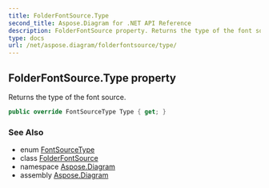 ```yaml
---
title: FolderFontSource.Type
second_title: Aspose.Diagram for .NET API Reference
description: FolderFontSource property. Returns the type of the font source
type: docs
url: /net/aspose.diagram/folderfontsource/type/
---
```

## FolderFontSource.Type property

Returns the type of the font source.

```csharp
public override FontSourceType Type { get; }
```

### See Also

* enum [FontSourceType](../../fontsourcetype/)
* class [FolderFontSource](../)
* namespace [Aspose.Diagram](../../folderfontsource/)
* assembly [Aspose.Diagram](../../../)



